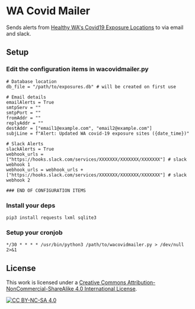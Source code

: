 # WA Covid Mailer

Sends alerts from [Healthy WA's Covid19 Exposure Locations](https://www.healthywa.wa.gov.au/COVID19locations) to via email and slack.

## Setup

### Edit the configuration items in wacovidmailer.py

~~~
# Database location
db_file = "/path/to/exposures.db" # will be created on first use

# Email details
emailAlerts = True
smtpServ = ""
smtpPort = ""
fromAddr = ""
replyAddr = ""
destAddr = ["email1@example.com", "email2@example.com"]
subjLine = f"Alert: Updated WA covid-19 exposure sites ({date_time})"

# Slack Alerts
slackAlerts = True
webhook_urls = ["https://hooks.slack.com/services/XXXXXXX/XXXXXXX/XXXXXXX"] # slack webhook 1
webhook_urls = webhook_urls + ["https://hooks.slack.com/services/XXXXXXX/XXXXXXX/XXXXXXX"] # slack webhook 2

### END OF CONFIGURATION ITEMS
~~~

### Install your deps

~~~
pip3 install requests lxml sqlite3
~~~

### Setup your cronjob

~~~
*/30 * * * * /usr/bin/python3 /path/to/wacovidmailer.py > /dev/null 2>&1
~~~

## License

This work is licensed under a
[Creative Commons Attribution-NonCommercial-ShareAlike 4.0 International License][cc-by-nc-sa].

[![CC BY-NC-SA 4.0][cc-by-nc-sa-image]][cc-by-nc-sa]

[cc-by-nc-sa]: http://creativecommons.org/licenses/by-nc-sa/4.0/
[cc-by-nc-sa-image]: https://licensebuttons.net/l/by-nc-sa/4.0/88x31.png
[cc-by-nc-sa-shield]: https://img.shields.io/badge/License-CC%20BY--NC--SA%204.0-lightgrey.svg